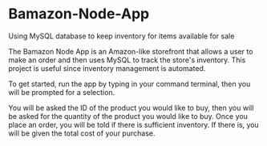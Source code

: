 # Bamazon-Node-App
Using MySQL database to keep inventory for items available for sale

The Bamazon Node App is an Amazon-like storefront that allows a user to make an order and then uses MySQL to track the store's inventory.
This project is useful since inventory management is automated.

To get started, run the app by typing <node bamazon.js> in your command terminal, then you will be prompted for a selection. 
  
You will be asked the ID of the product you would like to buy, then you will be asked for the quantity of the product you would like to buy. Once you place an order, you will be told if there is sufficient inventory. If there is, you will be given the total cost of your purchase.
